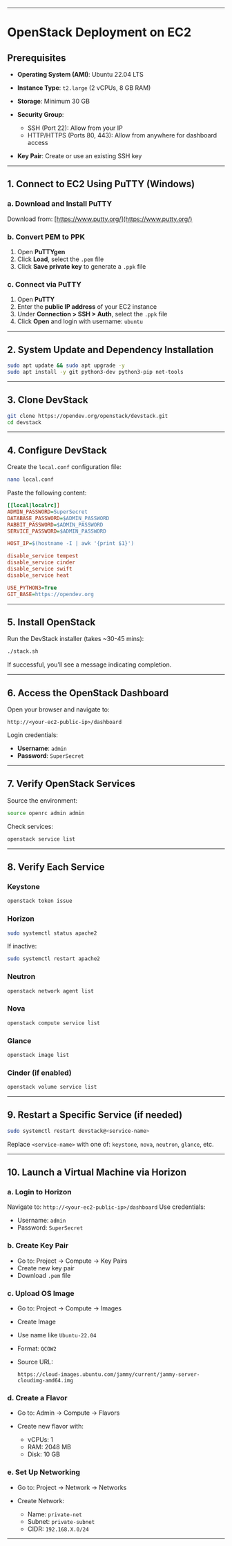 
---

# **OpenStack Deployment on EC2**

## **Prerequisites**

* **Operating System (AMI)**: Ubuntu 22.04 LTS
* **Instance Type**: `t2.large` (2 vCPUs, 8 GB RAM)
* **Storage**: Minimum 30 GB
* **Security Group**:

  * SSH (Port 22): Allow from your IP
  * HTTP/HTTPS (Ports 80, 443): Allow from anywhere for dashboard access
* **Key Pair**: Create or use an existing SSH key

---

## **1. Connect to EC2 Using PuTTY (Windows)**

### a. Download and Install PuTTY

Download from: [https://www.putty.org/](https://www.putty.org/)

### b. Convert PEM to PPK

1. Open **PuTTYgen**
2. Click **Load**, select the `.pem` file
3. Click **Save private key** to generate a `.ppk` file

### c. Connect via PuTTY

1. Open **PuTTY**
2. Enter the **public IP address** of your EC2 instance
3. Under **Connection > SSH > Auth**, select the `.ppk` file
4. Click **Open** and login with username: `ubuntu`

---

## **2. System Update and Dependency Installation**

```bash
sudo apt update && sudo apt upgrade -y
sudo apt install -y git python3-dev python3-pip net-tools
```

---

## **3. Clone DevStack**

```bash
git clone https://opendev.org/openstack/devstack.git
cd devstack
```

---

## **4. Configure DevStack**

Create the `local.conf` configuration file:

```bash
nano local.conf
```

Paste the following content:

```ini
[[local|localrc]]
ADMIN_PASSWORD=SuperSecret
DATABASE_PASSWORD=$ADMIN_PASSWORD
RABBIT_PASSWORD=$ADMIN_PASSWORD
SERVICE_PASSWORD=$ADMIN_PASSWORD

HOST_IP=$(hostname -I | awk '{print $1}')

disable_service tempest
disable_service cinder
disable_service swift
disable_service heat

USE_PYTHON3=True
GIT_BASE=https://opendev.org
```

---

## **5. Install OpenStack**

Run the DevStack installer (takes \~30-45 mins):

```bash
./stack.sh
```

If successful, you’ll see a message indicating completion.

---

## **6. Access the OpenStack Dashboard**

Open your browser and navigate to:

```
http://<your-ec2-public-ip>/dashboard
```

Login credentials:

* **Username**: `admin`
* **Password**: `SuperSecret`

---

## **7. Verify OpenStack Services**

Source the environment:

```bash
source openrc admin admin
```

Check services:

```bash
openstack service list
```

---

## **8. Verify Each Service**

### Keystone

```bash
openstack token issue
```

### Horizon

```bash
sudo systemctl status apache2
```

If inactive:

```bash
sudo systemctl restart apache2
```

### Neutron

```bash
openstack network agent list
```

### Nova

```bash
openstack compute service list
```

### Glance

```bash
openstack image list
```

### Cinder (if enabled)

```bash
openstack volume service list
```

---

## **9. Restart a Specific Service (if needed)**

```bash
sudo systemctl restart devstack@<service-name>
```

Replace `<service-name>` with one of: `keystone`, `nova`, `neutron`, `glance`, etc.

---

## **10. Launch a Virtual Machine via Horizon**

### a. Login to Horizon

Navigate to: `http://<your-ec2-public-ip>/dashboard`
Use credentials:

* Username: `admin`
* Password: `SuperSecret`

### b. Create Key Pair

* Go to: Project → Compute → Key Pairs
* Create new key pair
* Download `.pem` file

### c. Upload OS Image

* Go to: Project → Compute → Images
* Create Image
* Use name like `Ubuntu-22.04`
* Format: `QCOW2`
* Source URL:

  ```
  https://cloud-images.ubuntu.com/jammy/current/jammy-server-cloudimg-amd64.img
  ```

### d. Create a Flavor

* Go to: Admin → Compute → Flavors
* Create new flavor with:

  * vCPUs: 1
  * RAM: 2048 MB
  * Disk: 10 GB

### e. Set Up Networking

* Go to: Project → Network → Networks
* Create Network:

  * Name: `private-net`
  * Subnet: `private-subnet`
  * CIDR: `192.168.X.0/24`

---
